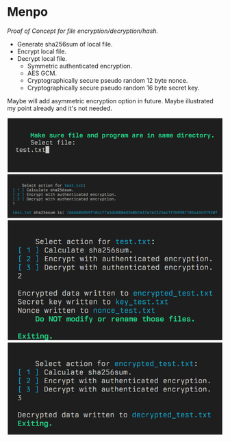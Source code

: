 
# Menpo

_Proof of Concept for file encryption/decryption/hash._



- Generate sha256sum of local file.
- Encrypt local file.
- Decrypt local file.
  - Symmetric authenticated encryption.
  - AES GCM.
  - Cryptographically secure pseudo random 12 byte nonce.
  - Cryptographically secure pseudo random 16 byte secret key.

Maybe will add asymmetric encryption option in future.
Maybe illustrated my point already and it's not needed.

![selecting file](/screenshots/select_file.png "selecting file")
![shasum](/screenshots/shasum.png "shasum")
![encrypting](/screenshots/encrypting.png "encrypting")
![decrypting](/screenshots/decrypting.png "decrypting")
